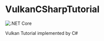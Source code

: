 # VulkanCSharpTutorial

![.NET Core](https://github.com/holance/VulkanCSharpTutorial/workflows/dotnet/badge.svg)

Vulkan Tutorial implemented by C#
